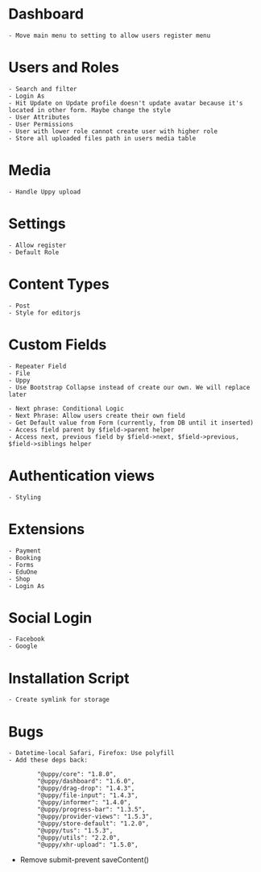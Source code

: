 # Dashboard
    - Move main menu to setting to allow users register menu

# Users and Roles
    - Search and filter
    - Login As
    - Hit Update on Update profile doesn't update avatar because it's located in other form. Maybe change the style
    - User Attributes
    - User Permissions
    - User with lower role cannot create user with higher role
    - Store all uploaded files path in users media table

# Media
    - Handle Uppy upload

# Settings
    - Allow register
    - Default Role

# Content Types
    - Post
    - Style for editorjs

# Custom Fields    
    - Repeater Field
    - File
    - Uppy
    - Use Bootstrap Collapse instead of create our own. We will replace later
    
    - Next phrase: Conditional Logic
    - Next Phrase: Allow users create their own field
    - Get Default value from Form (currently, from DB until it inserted)
    - Access field parent by $field->parent helper
    - Access next, previous field by $field->next, $field->previous, $field->siblings helper

# Authentication views
    - Styling

# Extensions
    - Payment
    - Booking
    - Forms
    - EduOne
    - Shop
    - Login As

# Social Login
    - Facebook
    - Google

# Installation Script
    - Create symlink for storage

# Bugs
    - Datetime-local Safari, Firefox: Use polyfill
    - Add these deps back:

```
        "@uppy/core": "1.8.0",
        "@uppy/dashboard": "1.6.0",
        "@uppy/drag-drop": "1.4.3",
        "@uppy/file-input": "1.4.3",
        "@uppy/informer": "1.4.0",
        "@uppy/progress-bar": "1.3.5",
        "@uppy/provider-views": "1.5.3",
        "@uppy/store-default": "1.2.0",
        "@uppy/tus": "1.5.3",
        "@uppy/utils": "2.2.0",
        "@uppy/xhr-upload": "1.5.0",
```
- Remove submit-prevent saveContent()
